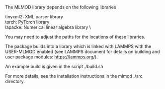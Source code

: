 The MLMOD library depends on the following libraries

tinyxml2: XML parser library \
torch: PyTorch library \
lapacke: Numerical linear algebra library \

You may need to adjust the paths for the locations of these libraries. 

The package builds into a library which is linked with LAMMPS with the USER-MLMOD enabled 
(see LAMMPS document for details on building and user package modules:
https://lammps.org/). 

An example build is given in the script
./build.sh

For more details, see the installation instructions in 
the mlmod ./src directory. 

